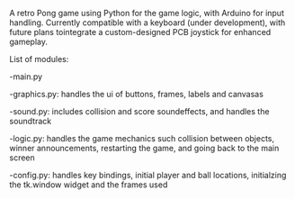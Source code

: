 A retro Pong game using Python for the game logic, with Arduino for input handling. Currently compatible with a keyboard (under development), with future plans tointegrate a custom-designed PCB joystick for enhanced gameplay.

List of modules:

-main.py

-graphics.py: handles the ui of buttons, frames, labels and canvasas

-sound.py: includes collision and score soundeffects, and handles the soundtrack

-logic.py: handles the game mechanics such collision between objects, winner announcements, restarting the game, and going back to the main screen

-config.py: handles key bindings, initial player and ball locations, initialzing the tk.window widget and the frames used 
